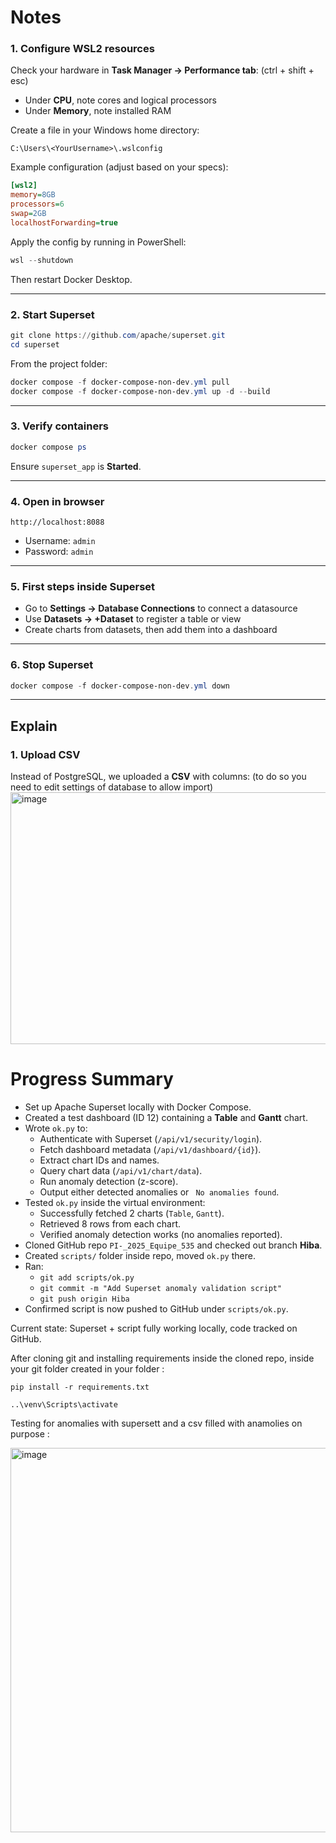 # Notes


### 1. Configure WSL2 resources
Check your hardware in **Task Manager → Performance tab**: (ctrl + shift + esc)
- Under **CPU**, note cores and logical processors
- Under **Memory**, note installed RAM

Create a file in your Windows home directory:

`C:\Users\<YourUsername>\.wslconfig`

Example configuration (adjust based on your specs):

```ini
[wsl2]
memory=8GB
processors=6
swap=2GB
localhostForwarding=true
```

Apply the config by running in PowerShell:

```powershell
wsl --shutdown
```

Then restart Docker Desktop.

---

### 2. Start Superset

```powershell
git clone https://github.com/apache/superset.git
cd superset
```

From the project folder:

```powershell
docker compose -f docker-compose-non-dev.yml pull
docker compose -f docker-compose-non-dev.yml up -d --build

```

---

### 3. Verify containers
```powershell
docker compose ps
```
Ensure `superset_app` is **Started**.

---

### 4. Open in browser
```
http://localhost:8088
```
- Username: `admin`  
- Password: `admin`

---

### 5. First steps inside Superset
- Go to **Settings → Database Connections** to connect a datasource  
- Use **Datasets → +Dataset** to register a table or view  
- Create charts from datasets, then add them into a dashboard  

---

### 6. Stop Superset
```powershell
docker compose -f docker-compose-non-dev.yml down
```

---

## Explain

### 1. Upload CSV
Instead of PostgreSQL, we uploaded a **CSV** with columns:
(to do so you need to edit settings of database to allow import)
<img width="523" height="403" alt="image" src="https://github.com/user-attachments/assets/8b419800-eafc-408b-af41-fd878129efc3" />


# Progress Summary

- Set up Apache Superset locally with Docker Compose.  
- Created a test dashboard (ID 12) containing a **Table** and **Gantt** chart.  
- Wrote `ok.py` to:
  - Authenticate with Superset (`/api/v1/security/login`).
  - Fetch dashboard metadata (`/api/v1/dashboard/{id}`).
  - Extract chart IDs and names.
  - Query chart data (`/api/v1/chart/data`).
  - Run anomaly detection (z-score).
  - Output either detected anomalies or ` No anomalies found`.  
- Tested `ok.py` inside the virtual environment:
  - Successfully fetched 2 charts (`Table`, `Gantt`).
  - Retrieved 8 rows from each chart.
  - Verified anomaly detection works (no anomalies reported).  
- Cloned GitHub repo `PI-_2025_Equipe_535` and checked out branch **Hiba**.  
- Created `scripts/` folder inside repo, moved `ok.py` there.  
- Ran:
  - `git add scripts/ok.py`
  - `git commit -m "Add Superset anomaly validation script"`
  - `git push origin Hiba`  
- Confirmed script is now pushed to GitHub under `scripts/ok.py`.  

Current state: Superset + script fully working locally, code tracked on GitHub.

After cloning git and installing requirements inside the cloned repo, inside your git folder created in your folder : 

```
pip install -r requirements.txt

..\venv\Scripts\activate
```


Testing for anomalies with supersett and a csv filled with anamolies on purpose :

<img width="1464" height="615" alt="image" src="https://github.com/user-attachments/assets/3fbda885-9aa9-4912-9bb2-671130e1ac9d" />






